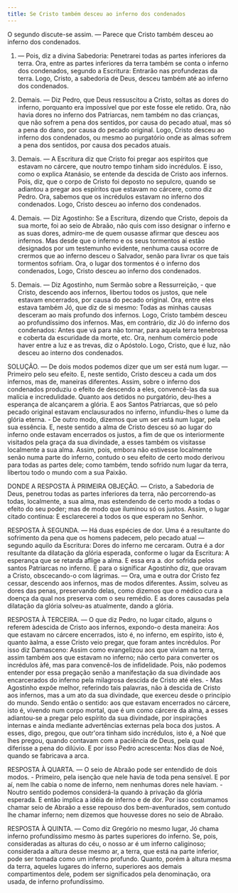 ```yaml
---
title: Se Cristo também desceu ao inferno dos condenados
---
```


O segundo discute-se assim. — Parece que Cristo também desceu ao inferno dos condenados.  

1. — Pois, diz a divina Sabedoria: Penetrarei todas as partes inferiores da terra. Ora, entre as partes inferiores da terra também se conta o inferno dos condenados, segundo a Escritura: Entrarão nas profundezas da terra. Logo, Cristo, a sabedoria de Deus, desceu também até ao inferno dos condenados.  

2. Demais. — Diz Pedro, que Deus ressuscitou a Cristo, soltas as dores do inferno, porquanto era impossível que por este fosse ele retido. Ora, não havia dores no inferno dos Patriarcas, nem também no das crianças, que não sofrem a pena dos sentidos, por causa do pecado atual, mas só a pena do dano, por causa do pecado original. Logo, Cristo desceu ao inferno dos condenados, ou mesmo ao purgatório onde as almas sofrem a pena dos sentidos, por causa dos pecados atuais.  

3. Demais. — A Escritura diz que Cristo foi pregar aos espíritos que estavam no cárcere, que noutro tempo tinham sido incrédulos. E isso, como o explica Atanásio, se entende da descida de Cristo aos infernos. Pois, diz, que o corpo de Cristo foi deposto no sepulcro, quando se adiantou a pregar aos espíritos que estavam no cárcere, como diz Pedro. Ora, sabemos que os incrédulos estavam no inferno dos condenados. Logo, Cristo desceu ao inferno dos condenados.  

4. Demais. — Diz Agostinho: Se a Escritura, dizendo que Cristo, depois da sua morte, foi ao seio de Abraão, não quis com isso designar o inferno e as suas dores, admiro-me de quem ousasse afirmar que desceu aos infernos. Mas desde que o inferno e os seus tormentos aí estão designados por um testemunho evidente, nenhuma causa ocorre de crermos que ao inferno desceu o Salvador, senão para livrar os que tais tormentos sofriam. Ora, o lugar dos tormentos é o inferno dos condenados, Logo, Cristo desceu ao inferno dos condenados.  

5. Demais. — Diz Agostinho, num Sermão sobre a Ressurreição, - que Cristo, descendo aos infernos, libertou todos os justos, que nele estavam encerrados, por causa do pecado original. Ora, entre eles estava também Jó, que diz de si mesmo: Todas as minhas causas desceram ao mais profundo dos infernos. Logo, Cristo também desceu ao profundíssimo dos infernos.  Mas, em contrário, diz Jó do inferno dos condenados: Antes que vá para não tornar, para aquela terra tenebrosa e coberta da escuridade da morte, etc. Ora, nenhum comércio pode haver entre a luz e as trevas, diz o Apóstolo. Logo, Cristo, que é luz, não desceu ao interno dos condenados.  

SOLUÇÃO. — De dois modos podemos dizer que um ser está num lugar. — Primeiro pelo seu efeito. E, neste sentido, Cristo desceu a cada um dos infernos, mas de, maneiras diferentes. Assim, sobre o inferno dos condenados produziu o efeito de descendo a eles, convencê-las da sua malícia e incredulidade. Quanto aos detidos no purgatório, deu-lhes a esperança de alcançarem a glória. E aos Santos Patriarcas, que só pelo pecado original estavam enclausurados no inferno, infundiu-lhes o lume da glória eterna. - De outro modo, dizemos que um ser está num lugar, pela sua essência. E, neste sentido a alma de Cristo desceu só ao lugar do inferno onde estavam encerrados os justos, a fim de que os interiormente visitados pela graça da sua divindade, a esses também os visitasse localmente a sua alma. Assim, pois, embora não estivesse localmente senão numa parte do inferno, contudo o seu efeito de certo modo derivou para todas as partes dele; como também, tendo sofrido num lugar da terra, libertou todo o mundo com a sua Paixão.  

DONDE A RESPOSTA À PRIMEIRA OBJEÇÃO. — Cristo, a Sabedoria de Deus, penetrou todas as partes inferiores da terra, não percorrendo-as todas, localmente, a sua alma, mas estendendo de certo modo a todas o efeito do seu poder; mas de modo que iluminou só os justos. Assim, o lugar citado continua: E esclarecerei a todos os que esperam no Senhor.  

RESPOSTA À SEGUNDA. — Há duas espécies de dor. Uma é a resultante do sofrimento da pena que os homens padecem, pelo pecado atual — segundo aquilo da Escritura: Dores do inferno me cercaram. Outra é a dor resultante da dilatação da glória esperada, conforme o lugar da Escritura: A esperança que se retarda aflige a alma. E essa era a. dor sofrida pelos santos Patriarcas no inferno. E para o significar Agostinho diz, que oravam a Cristo, obscecando-o com lágrimas. — Ora, uma e outra dor Cristo fez cessar, descendo aos infernos, mas de modos diferentes. Assim, solveu as dores das penas, preservando delas, como dizemos que o médico cura a doença da qual nos preserva com o seu remédio. E as dores causadas pela dilatação da glória solveu-as atualmente, dando a glória.  

RESPOSTA À TERCEIRA. — O que diz Pedro, no lugar citado, alguns o referem àdescida de Cristo aos infernos, expondo-o desta maneira: Aos que estavam no cárcere encerrados, isto é, no inferno, em espírito, isto é, quanto àalma, a esse Cristo veio pregar, que foram antes incrédulos. Por isso diz Damasceno: Assim como evangelizou aos que viviam na terra, assim também aos que estavam no inferno; não certo para converter os incrédulos àfé, mas para convencê-los de infidelidade. Pois, não podemos entender por essa pregação senão a manifestação da sua divindade aos encarcerados do inferno pela milagrosa descida de Cristo até eles. - Mas Agostinho expõe melhor, referindo tais palavras, não à descida de Cristo aos infernos, mas a um ato da sua divindade, que exerceu desde o princípio do mundo. Sendo então o sentido: aos que estavam encerrados no cárcere, isto é, vivendo num corpo mortal, que é um como cárcere da alma, a esses adiantou-se a pregar pelo espírito da sua divindade, por inspirações internas e ainda mediante advertências externas pela boca dos justos. A esses, digo, pregou, que outr'ora tinham sido incrédulos, isto é, a Noé que lhes pregou, quando contavam com a paciência de Deus, pela qual diferisse a pena do dilúvio. E por isso Pedro acrescenta: Nos dias de Noé, quando se fabricava a arca.  

RESPOSTA À QUARTA. — O seio de Abraão pode ser entendido de dois modos. - Primeiro, pela isenção que nele havia de toda pena sensível. E por aí, nem lhe cabia o nome de inferno, nem nenhumas dores nele haviam. - Noutro sentido podemos considerá-la quando à privação da glória esperada. E então implica a idéia de inferno e de dor. Por isso costumamos chamar seio de Abraão a esse repouso dos bem-aventurados, sem contudo lhe chamar inferno; nem dizemos que houvesse dores no seio de Abraão.  

RESPOSTA À QUINTA. — Como diz Gregório no mesmo lugar, Jó chama inferno profundíssimo mesmo às partes superiores do inferno. Se, pois, consideradas as alturas do céu, o nosso ar é um inferno caliginoso; considerada a altura desse mesmo ar, a terra, que está na parte inferior, pode ser tomada como um inferno profundo. Quanto, porém à altura mesma da terra, aqueles lugares do inferno, superiores aos demais compartimentos dele, podem ser significados pela denominação, ora usada, de inferno profundíssimo.